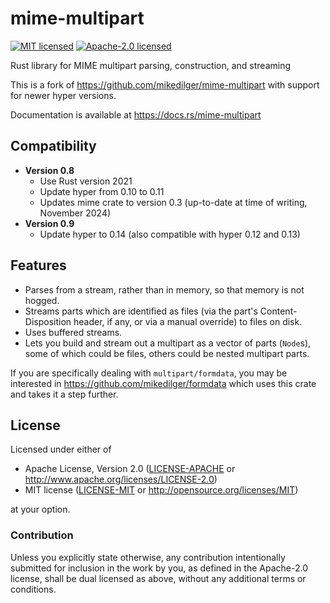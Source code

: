 # mime-multipart

[![MIT licensed](https://img.shields.io/badge/license-MIT-blue.svg)](./LICENSE-MIT)
[![Apache-2.0 licensed](https://img.shields.io/badge/license-APACHE2-blue.svg)](./LICENSE-APACHE)

Rust library for MIME multipart parsing, construction, and streaming

This is a fork of https://github.com/mikedilger/mime-multipart with support for newer hyper versions.

Documentation is available at https://docs.rs/mime-multipart

## Compatibility

* **Version 0.8**
  * Use Rust version 2021
  * Update hyper from 0.10 to 0.11
  * Updates mime crate to version 0.3 (up-to-date at time of writing, November 2024)
* **Version 0.9**
  * Update hyper to 0.14 (also compatible with hyper 0.12 and 0.13)

## Features

* Parses from a stream, rather than in memory, so that memory is not hogged.
* Streams parts which are identified as files (via the part's Content-Disposition header,
  if any, or via a manual override) to files on disk.
* Uses buffered streams.
* Lets you build and stream out a multipart as a vector of parts (`Node`s), some of which
  could be files, others could be nested multipart parts.

If you are specifically dealing with `multipart/formdata`, you may be interested in
https://github.com/mikedilger/formdata which uses this crate and takes it a step
further.

## License

Licensed under either of

* Apache License, Version 2.0
  ([LICENSE-APACHE](LICENSE-APACHE)
  or http://www.apache.org/licenses/LICENSE-2.0)
* MIT license
  ([LICENSE-MIT](LICENSE-MIT) or http://opensource.org/licenses/MIT)

at your option.

### Contribution

Unless you explicitly state otherwise, any contribution intentionally submitted
for inclusion in the work by you, as defined in the Apache-2.0 license, shall
be dual licensed as above, without any additional terms or conditions.
